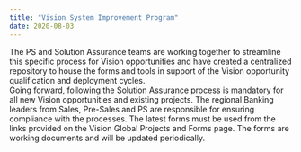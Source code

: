 ```yaml
---
title: "Vision System Improvement Program"
date: 2020-08-03
---
```


The PS and Solution Assurance teams are working together to streamline this specific process for Vision opportunities and have created a centralized repository to house the forms and tools in support of the Vision opportunity qualification and deployment cycles.   
Going forward, following the Solution Assurance process is mandatory for all new Vision opportunities and existing projects. The regional Banking leaders from Sales, Pre-Sales and PS are responsible for ensuring compliance with the processes. 
The latest forms must be used from the links provided on the Vision Global Projects and Forms page. The forms are working documents and will be updated periodically.
